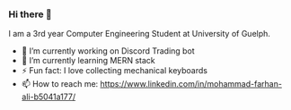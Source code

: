 ### Hi there 👋

I am a 3rd year Computer Engineering Student at University of Guelph. 
- 🔭 I’m currently working on Discord Trading bot
- 🌱 I’m currently learning MERN stack
- ⚡ Fun fact: I love collecting mechanical keyboards 
- 📫 How to reach me: https://www.linkedin.com/in/mohammad-farhan-ali-b5041a177/


<!--
**mdfarhanali34/mdfarhanali34** is a ✨ _special_ ✨ repository because its `README.md` (this file) appears on your GitHub profile.

Here are some ideas to get you started:



- 👯 I’m looking to collaborate on ...
- 🤔 I’m looking for help with ...
- 💬 Ask me about ...
- 😄 Pronouns: ...

-->
